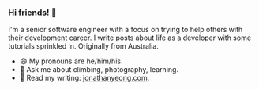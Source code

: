 ### Hi friends! 👋

I'm a senior software engineer with a focus on trying to help others with their development career. I write posts about life as a developer with some tutorials sprinkled in. Originally from Australia.

- 😄 My pronouns are he/him/his.
- 💬 Ask me about climbing, photography, learning.
- 📝 Read my writing: [jonathanyeong.com](https://jonathanyeong.com).
